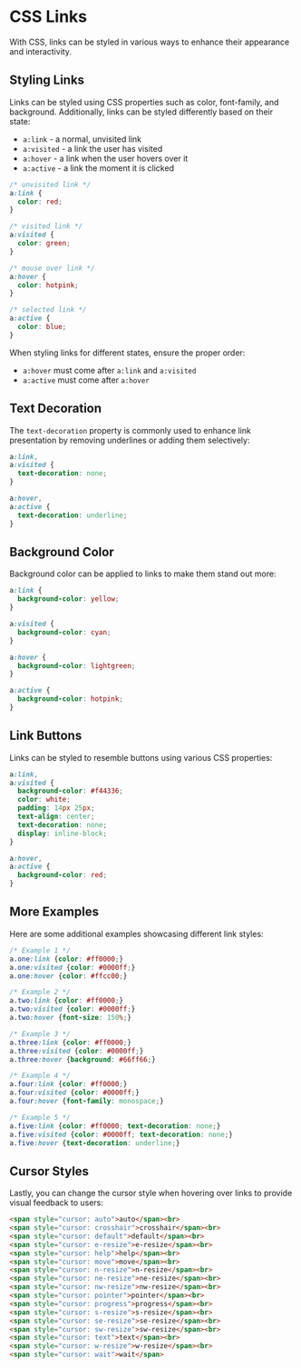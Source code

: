 # CSS Links
With CSS, links can be styled in various ways to enhance their appearance and interactivity.
## Styling Links

Links can be styled using CSS properties such as color, font-family, and background. Additionally, links can be styled differently based on their state:

- `a:link` - a normal, unvisited link
- `a:visited` - a link the user has visited
- `a:hover` - a link when the user hovers over it
- `a:active` - a link the moment it is clicked

```css
/* unvisited link */
a:link {
  color: red;
}

/* visited link */
a:visited {
  color: green;
}

/* mouse over link */
a:hover {
  color: hotpink;
}

/* selected link */
a:active {
  color: blue;
}
```

When styling links for different states, ensure the proper order:

- `a:hover` must come after `a:link` and `a:visited`
- `a:active` must come after `a:hover`

## Text Decoration

The `text-decoration` property is commonly used to enhance link presentation by removing underlines or adding them selectively:

```css
a:link,
a:visited {
  text-decoration: none;
}

a:hover,
a:active {
  text-decoration: underline;
}
```

## Background Color

Background color can be applied to links to make them stand out more:

```css
a:link {
  background-color: yellow;
}

a:visited {
  background-color: cyan;
}

a:hover {
  background-color: lightgreen;
}

a:active {
  background-color: hotpink;
}
```

## Link Buttons

Links can be styled to resemble buttons using various CSS properties:

```css
a:link,
a:visited {
  background-color: #f44336;
  color: white;
  padding: 14px 25px;
  text-align: center;
  text-decoration: none;
  display: inline-block;
}

a:hover,
a:active {
  background-color: red;
}
```

## More Examples

Here are some additional examples showcasing different link styles:

```css
/* Example 1 */
a.one:link {color: #ff0000;}
a.one:visited {color: #0000ff;}
a.one:hover {color: #ffcc00;}

/* Example 2 */
a.two:link {color: #ff0000;}
a.two:visited {color: #0000ff;}
a.two:hover {font-size: 150%;}

/* Example 3 */
a.three:link {color: #ff0000;}
a.three:visited {color: #0000ff;}
a.three:hover {background: #66ff66;}

/* Example 4 */
a.four:link {color: #ff0000;}
a.four:visited {color: #0000ff;}
a.four:hover {font-family: monospace;}

/* Example 5 */
a.five:link {color: #ff0000; text-decoration: none;}
a.five:visited {color: #0000ff; text-decoration: none;}
a.five:hover {text-decoration: underline;}
```

## Cursor Styles

Lastly, you can change the cursor style when hovering over links to provide visual feedback to users:

```html
<span style="cursor: auto">auto</span><br>
<span style="cursor: crosshair">crosshair</span><br>
<span style="cursor: default">default</span><br>
<span style="cursor: e-resize">e-resize</span><br>
<span style="cursor: help">help</span><br>
<span style="cursor: move">move</span><br>
<span style="cursor: n-resize">n-resize</span><br>
<span style="cursor: ne-resize">ne-resize</span><br>
<span style="cursor: nw-resize">nw-resize</span><br>
<span style="cursor: pointer">pointer</span><br>
<span style="cursor: progress">progress</span><br>
<span style="cursor: s-resize">s-resize</span><br>
<span style="cursor: se-resize">se-resize</span><br>
<span style="cursor: sw-resize">sw-resize</span><br>
<span style="cursor: text">text</span><br>
<span style="cursor: w-resize">w-resize</span><br>
<span style="cursor: wait">wait</span>
```

